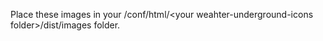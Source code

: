 Place these images in your /conf/html/\<your weahter-underground-icons folder\>/dist/images folder.
